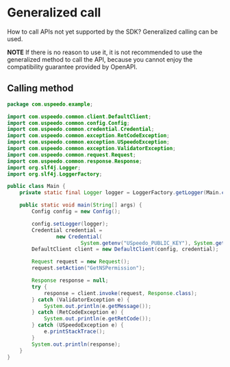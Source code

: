 # Generalized call

How to call APIs not yet supported by the SDK? Generalized calling can be used.

**NOTE** If there is no reason to use it, it is not recommended to use the generalized method to call the API, because
you cannot enjoy the compatibility guarantee provided by OpenAPI.

## Calling method

```java
package com.uspeedo.example;

import com.uspeedo.common.client.DefaultClient;
import com.uspeedo.common.config.Config;
import com.uspeedo.common.credential.Credential;
import com.uspeedo.common.exception.RetCodeException;
import com.uspeedo.common.exception.USpeedoException;
import com.uspeedo.common.exception.ValidatorException;
import com.uspeedo.common.request.Request;
import com.uspeedo.common.response.Response;
import org.slf4j.Logger;
import org.slf4j.LoggerFactory;

public class Main {
    private static final Logger logger = LoggerFactory.getLogger(Main.class);

    public static void main(String[] args) {
        Config config = new Config();

        config.setLogger(logger);
        Credential credential =
                new Credential(
                        System.getenv("USpeedo_PUBLIC_KEY"), System.getenv("USpeedo_PRIVATE_KEY"));
        DefaultClient client = new DefaultClient(config, credential);

        Request request = new Request();
        request.setAction("GetNSPermission");

        Response response = null;
        try {
            response = client.invoke(request, Response.class);
        } catch (ValidatorException e) {
            System.out.println(e.getMessage());
        } catch (RetCodeException e) {
            System.out.println(e.getRetCode());
        } catch (USpeedoException e) {
            e.printStackTrace();
        }
        System.out.println(response);
    }
}

```
